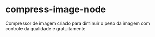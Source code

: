 # compress-image-node
Compressor de imagem criado para diminuir o peso da imagem com controle da qualidade e gratuitamente
